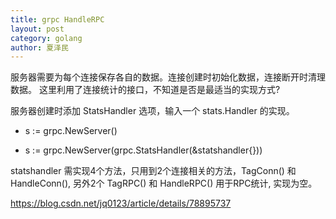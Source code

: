 ```yaml
---
title: grpc HandleRPC
layout: post
category: golang
author: 夏泽民
---
```

服务器需要为每个连接保存各自的数据。连接创建时初始化数据，连接断开时清理数据。
这里利用了连接统计的接口，不知道是否是最适当的实现方式?

服务器创建时添加 StatsHandler 选项，输入一个 stats.Handler 的实现。

-   s := grpc.NewServer()
+   s := grpc.NewServer(grpc.StatsHandler(&statshandler{}))

statshandler 需实现4个方法，只用到2个连接相关的方法，TagConn() 和 HandleConn(),
另外2个 TagRPC() 和 HandleRPC() 用于RPC统计, 实现为空。
<!-- more -->

https://blog.csdn.net/jq0123/article/details/78895737
